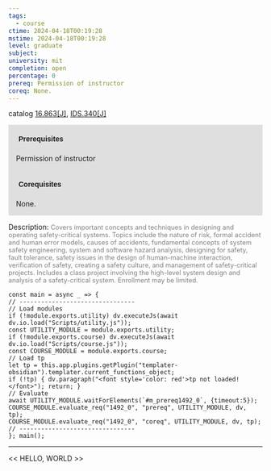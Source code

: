 ```yaml
---
tags:
  - course
ctime: 2024-04-18T00:19:28
mstime: 2024-04-18T00:19:28
level: graduate
subject: 
university: mit
completion: open
percentage: 0
prereq: Permission of instructor
coreq: None.
---
```


catalog [16.863[J]](http://student.mit.edu/catalog/m16b.html#16.863), [IDS.340[J]](http://student.mit.edu/catalog/mIDSa.html#IDS.340)

<span style="display: block; padding: 15px; background-color: rgb(100, 100, 100, 0.2);"><font id="m_prereq1492_0" style="display: block; font-family: Arial, sans-serif; font-weight: bold; padding: 5px">Prerequisites</font><br><span id="prereq1492_0">Permission of instructor</span></span>
<span style="display: block; padding: 15px; background-color: rgb(100, 100, 100, 0.2);"><font id="m_coreq1492_0" style="display: block; font-family: Arial, sans-serif; font-weight: bold; padding: 5px">Corequisites</font><br><span id="coreq1492_0">None.</span></span>

<font style="">Description:</font>
<font style="color: grey; font-size: 0.8rem;">Covers important concepts and techniques in designing and operating safety-critical systems. Topics include the nature of risk, formal accident and human error models, causes of accidents, fundamental concepts of system safety engineering, system and software hazard analysis, designing for safety, fault tolerance, safety issues in the design of human-machine interaction, verification of safety, creating a safety culture, and management of safety-critical projects. Includes a class project involving the high-level system design and analysis of a safety-critical system. Enrollment may be limited.</font>

```dataviewjs
const main = async _ => {
// --------------------------------
// Load modules
if (!module.exports.utility) dv.executeJs(await dv.io.load("Scripts/utility.js"));
const UTILITY_MODULE = module.exports.utility;
if (!module.exports.course) dv.executeJs(await dv.io.load("Scripts/course.js"));
const COURSE_MODULE = module.exports.course;
// Load tp
let tp = this.app.plugins.getPlugin("templater-obsidian").templater.current_functions_object;
if (!tp) { dv.paragraph("<font style='color: red'>tp not loaded!</font>"); return; }
// Evaluate
await UTILITY_MODULE.waitForElements(`#m_prereq1492_0`, {timeout:5});
COURSE_MODULE.evaluate_req("1492_0", "prereq", UTILITY_MODULE, dv, tp);
COURSE_MODULE.evaluate_req("1492_0", "coreq", UTILITY_MODULE, dv, tp);
// --------------------------------
}; main();
```

---

<< HELLO, WORLD >>
